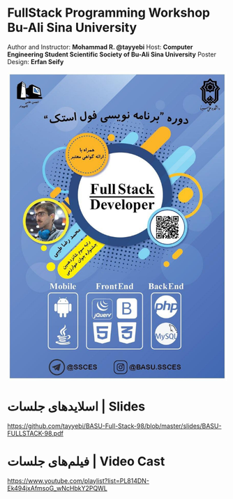 FullStack Programming Workshop Bu-Ali Sina University
===

Author and Instructor: **Mohammad R. @tayyebi**
Host: **Computer Engineering Student Scientific Society of Bu-Ali Sina University**
Poster Design: **Erfan Seify**


![FullStack Programming Workshop Bu-Ali Sina University](poster.jpg)

# اسلاید‌های جلسات | Slides
<https://github.com/tayyebi/BASU-Full-Stack-98/blob/master/slides/BASU-FULLSTACK-98.pdf>

# فیلم‌های جلسات | Video Cast
<https://www.youtube.com/playlist?list=PL814DN-Ek494jxAfmsoG_wNcHbkY2PQWL>